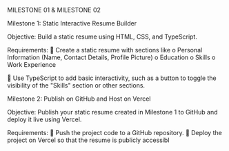 MILESTONE 01 & MILESTONE 02

Milestone 1: Static Interactive Resume Builder 

Objective:
Build a static resume using HTML, CSS, and TypeScript. 

Requirements: 
 Create a static resume with sections like 
o Personal Information (Name, Contact Details, Profile Picture) 
o Education 
o Skills 
o Work Experience 

 Use TypeScript to add basic interactivity, such as a button to toggle the visibility of the 
"Skills" section or other sections. 


Milestone 2: Publish on GitHub and Host on Vercel 

Objective:
Publish your static resume created in Milestone 1 to GitHub and deploy it live using Vercel. 

Requirements: 
 Push the project code to a GitHub repository. 
 Deploy the project on Vercel so that the resume is publicly accessibl
